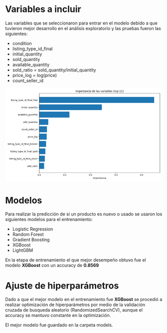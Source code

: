 # Variables a incluir

Las variables que se seleccionaron para entrar en el modelo debido a que tuvieron mejor desarrollo en el análisis exploratorio y las pruebas fueron las siguientes:

- condition
- listing_type_id_final
- initial_quantity
- sold_quantity
- available_quantity
- sold_ratio = sold_quantity/initial_quantity
- price_log = log(price)
- count_seller_id

![Importancia de las variables](imgs/importancia_variables.png)

# Modelos

Para realizar la predicción de si un producto es nuevo o usado se usaron los siguientes modelos para el entrenamiento:

- Logistic Regression
- Random Forest
- Gradient Boosting
- XGBoost
- LightGBM

En la etapa de entrenamiento el que mejor desempeño obtuvo fue el modelo **XGBoost** con un accuracy de **0.8569**

# Ajuste de hiperparámetros

Dado a que el mejor modelo en el entrenamiento fue **XGBoost** se procedió a realizar optimización de hiperparámetros por medio de la validación cruzada de busqueda aleatorio (RandomizedSearchCV), aunque el accuracy se mantuvo constante en la optimización.

El mejor modelo fue guardado en la carpeta models.